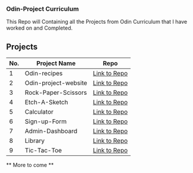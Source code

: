 ### Odin-Project Curriculum
This Repo will Containing all the Projects from Odin Curriculum that I have worked on and Completed.
## Projects
| No. | Project Name | Repo |
| --- | --- | --- |
| 1   | Odin-recipes | [Link to Repo](https://github.com/jomoke814/odin-recipes) | 
| 2   | Odin-project-website | [Link to Repo](https://github.com/jomoke814/odin-project-website) |
| 3   | Rock-Paper-Scissors | [Link to Repo](https://github.com/jomoke814/Rock-Paper-Scissors) |
| 4   | Etch-A-Sketch | [Link to Repo](https://github.com/jomoke814/Etch-A-Sketch) |
| 5   | Calculator | [Link to Repo](https://github.com/jomoke814/calculator) |
| 6   | Sign-up-Form | [Link to Repo](https://github.com/jomoke814/sign-up-form) |
| 7   | Admin-Dashboard | [Link to Repo](https://github.com/jomoke814/Admin-Dashboard) |
| 8   | Library | [Link to Repo](https://github.com/jomoke814/Library) |
| 9   | Tic-Tac-Toe | [Link to Repo](https://github.com/jomoke814/Odin-Projects/tree/main/Tic%20Tac%20Toe) |


** More to come **